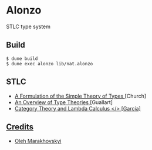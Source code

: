 # Alonzo

STLC type system

## Build

```shell
$ dune build
$ dune exec alonzo lib/nat.alonzo
```

## STLC

* <a href="https://media.githubusercontent.com/media/storagelfs/books/main/Origins%20of%20Intuitionism/Church/Church.%201940.pdf"> A Formulation of the Simple Theory of Types </a> [Church]
* <a href="https://arxiv.org/pdf/1411.1029.pdf"> An Overview of Type Theories </a> [Guallart]
* <a href="https://mroman42.github.io/ctlc/ctlc.pdf"> Category Theory and Lambda Calculus </> [García]

## Credits

* Oleh Marakhovskyi
